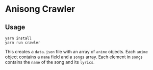 # Anisong Crawler

## Usage

```
yarn install
yarn run crawler
```

This creates a `data.json` file with an array of `anime` objects. Each `anime` object contains a `name` field and a `songs` array. Each element in `songs` contains the `name` of the song and its `lyrics`.